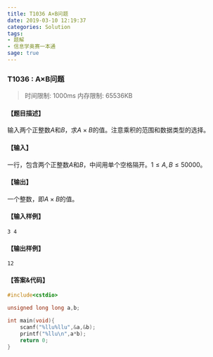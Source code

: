 ```yaml
---
title: T1036 A×B问题
date: 2019-03-10 12:19:37
categories: Solution
tags:
- 题解
- 信息学奥赛一本通
sage: true
---
```


### T1036 : A×B问题

> 时间限制: $1000 \text{ms}$ 内存限制: $65536 \text{KB}$

<!-- more -->

#### 【题目描述】

输入两个正整数$A$和$B$，求$A×B$的值。注意乘积的范围和数据类型的选择。

#### 【输入】

一行，包含两个正整数$A$和$B$，中间用单个空格隔开。$1 \leq A,B \leq 50000$。

#### 【输出】

一个整数，即$A×B$的值。

#### 【输入样例】

```
3 4
```

#### 【输出样例】

```
12
```

#### 【答案&代码】

```cpp
#include<cstdio>

unsigned long long a,b;

int main(void){
    scanf("%llu%llu",&a,&b);
    printf("%llu\n",a*b);
    return 0;
}
```
